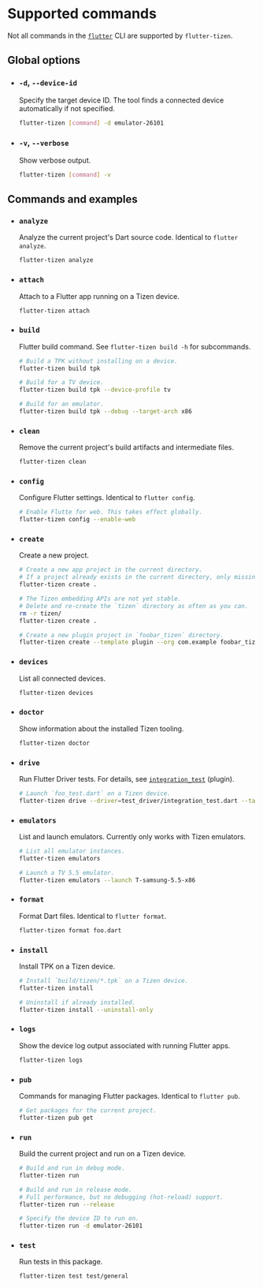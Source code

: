 # Supported commands

Not all commands in the [`flutter`](https://flutter.dev/docs/reference/flutter-cli) CLI are supported by `flutter-tizen`.

## Global options

- ### `-d`, `--device-id`

  Specify the target device ID. The tool finds a connected device automatically if not specified.

  ```sh
  flutter-tizen [command] -d emulator-26101
  ```

- ### `-v`, `--verbose`

  Show verbose output.

  ```sh
  flutter-tizen [command] -v
  ```

## Commands and examples

- ### `analyze`

  Analyze the current project's Dart source code. Identical to `flutter analyze`.

  ```sh
  flutter-tizen analyze
  ```

- ### `attach`

  Attach to a Flutter app running on a Tizen device.

  ```sh
  flutter-tizen attach
  ```

- ### `build`

  Flutter build command. See `flutter-tizen build -h` for subcommands.

  ```sh
  # Build a TPK without installing on a device.
  flutter-tizen build tpk

  # Build for a TV device.
  flutter-tizen build tpk --device-profile tv

  # Build for an emulator.
  flutter-tizen build tpk --debug --target-arch x86
  ```

- ### `clean`

  Remove the current project's build artifacts and intermediate files.

  ```sh
  flutter-tizen clean
  ```

- ### `config`

  Configure Flutter settings. Identical to `flutter config`.

  ```sh
  # Enable Flutte for web. This takes effect globally.
  flutter-tizen config --enable-web
  ```

- ### `create`

  Create a new project.

  ```sh
  # Create a new app project in the current directory.
  # If a project already exists in the current directory, only missing files are added.
  flutter-tizen create .

  # The Tizen embedding APIs are not yet stable.
  # Delete and re-create the `tizen` directory as often as you can.
  rm -r tizen/
  flutter-tizen create .

  # Create a new plugin project in `foobar_tizen` directory.
  flutter-tizen create --template plugin --org com.example foobar_tizen
  ```

- ### `devices`

  List all connected devices.

  ```sh
  flutter-tizen devices
  ```

- ### `doctor`

  Show information about the installed Tizen tooling.

  ```sh
  flutter-tizen doctor
  ```

- ### `drive`

  Run Flutter Driver tests. For details, see [`integration_test`](https://github.com/flutter/plugins/tree/master/packages/integration_test) (plugin).

  ```sh
  # Launch `foo_test.dart` on a Tizen device.
  flutter-tizen drive --driver=test_driver/integration_test.dart --target=integration_test/foo_test.dart
  ```

- ### `emulators`

  List and launch emulators. Currently only works with Tizen emulators.

  ```sh
  # List all emulator instances.
  flutter-tizen emulators

  # Launch a TV 5.5 emulator.
  flutter-tizen emulators --launch T-samsung-5.5-x86
  ```

- ### `format`

  Format Dart files. Identical to `flutter format`.

  ```sh
  flutter-tizen format foo.dart
  ```

- ### `install`

  Install TPK on a Tizen device.

  ```sh
  # Install `build/tizen/*.tpk` on a Tizen device.
  flutter-tizen install

  # Uninstall if already installed.
  flutter-tizen install --uninstall-only
  ```

- ### `logs`

  Show the device log output associated with running Flutter apps.

  ```sh
  flutter-tizen logs
  ```

- ### `pub`

  Commands for managing Flutter packages. Identical to `flutter pub`.

  ```sh
  # Get packages for the current project.
  flutter-tizen pub get
  ```

- ### `run`

  Build the current project and run on a Tizen device.

  ```sh
  # Build and run in debug mode.
  flutter-tizen run

  # Build and run in release mode.
  # Full performance, but no debugging (hot-reload) support.
  flutter-tizen run --release

  # Specify the device ID to run on.
  flutter-tizen run -d emulator-26101
  ```

- ### `test`

  Run tests in this package.

  ```sh
  flutter-tizen test test/general
  ```

